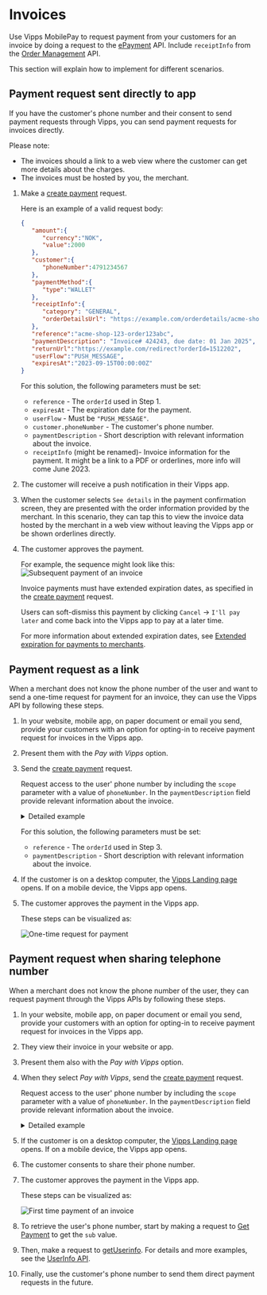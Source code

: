<!-- START_METADATA
---
title: Vipps MobilePay invoicing flow
sidebar_label: Invoices
description: Using Vipps MobilePay for sending invoices.
hide_table_of_contents: true
pagination_next: null
pagination_prev: null
---
END_METADATA -->

# Invoices

Use Vipps MobilePay to request payment from your customers for an invoice by doing a request to the
[ePayment](https://developer.vippsmobilepay.com/docs/APIs/epayment-api)
API. Include `receiptInfo` from the
[Order Management](https://developer.vippsmobilepay.com/docs/APIs/order-management-api) API.

This section will explain how to implement for different scenarios.

## Payment request sent directly to app

If you have the customer's phone number and their consent to send payment requests through Vipps, you can send payment requests for invoices directly.

Please note:

* The invoices should a link to a web view where the customer can get more details about the charges.
* The invoices must be hosted by you, the merchant.

1. Make a [create payment](https://developer.vippsmobilepay.com/api/epayment#tag/CreatePayments) request.

   Here is an example of a valid request body:

   ```json
   {
      "amount":{
         "currency":"NOK",
         "value":2000
      },
      "customer":{
         "phoneNumber":4791234567
      },
      "paymentMethod":{
         "type":"WALLET"
      },
      "receiptInfo":{
         "category": "GENERAL",
         "orderDetailsUrl": "https://example.com/orderdetails/acme-shop-123-order123abc"
      },
      "reference":"acme-shop-123-order123abc",
      "paymentDescription": "Invoice# 424243, due date: 01 Jan 2025",
      "returnUrl":"https://example.com/redirect?orderId=1512202",
      "userFlow":"PUSH_MESSAGE",
      "expiresAt":"2023-09-15T00:00:00Z"
   }
   ```

    For this solution, the following parameters must be set:

      * `reference` - The `orderId` used in Step 1.
      * `expiresAt` - The expiration date for the payment.
      * `userFlow`  - Must be `"PUSH_MESSAGE"`.
      * `customer.phoneNumber` - The customer's phone number.
      * `paymentDescription` - Short description with relevant information about the invoice.
      * `receiptInfo` (might be renamed)- Invoice information for the payment. It might be a link to a PDF or orderlines, more info will come June 2023.

2. The customer will receive a push notification in their Vipps app.
3. When the customer selects `See details` in the payment confirmation screen, they are presented with the order information provided by the merchant.
   In this scenario, they can tap this to view the invoice data hosted by the merchant in a web view without leaving the Vipps app or be shown orderlines directly.
4. The customer approves the payment.

   For example, the sequence might look like this:
   ![Subsequent payment of an invoice](images/subsequent-invoice-payment.png)

   Invoice payments must have extended expiration dates, as specified in the
   [create payment](https://developer.vippsmobilepay.com/api/epayment#tag/CreatePayments) request.

   Users can soft-dismiss this payment
   by clicking `Cancel` -> `I'll pay later` and come back into the Vipps app to pay at a later time.

   For more information about extended expiration dates, see [Extended expiration for payments to merchants](../long-expiry-time-for-payments-to-merchants/README.md).

## Payment request as a link

   When a merchant does not know the phone number of the user and want to send a one-time request for payment for an invoice, they can use the Vipps API by following these steps.

1. In your website, mobile app, on paper document or email you send, provide your customers with an option for opting-in to receive payment request for invoices in the Vipps app.
1. Present them with the *Pay with Vipps*  option.

1. Send the [create payment](https://developer.vippsmobilepay.com/api/epayment#tag/CreatePayments) request.

   Request access to the user' phone number by including the `scope` parameter with a value of `phoneNumber`. In the `paymentDescription` field provide relevant information about the invoice.

   <details>
   <summary>Detailed example</summary>
   <div>
   Here is an example of a valid request body:

   ```json
   {
      "amount":{
         "currency":"NOK",
         "value":2000
      },
      "paymentMethod":{
         "type":"WALLET"
      },
      "reference":"acme-shop-123-order123abc",
      "paymentDescription": "Invoice# 424242, due date: 31 Dec 2024",
      "returnUrl":"https://example.com/redirect?orderId=1512202",
      "userFlow":"WEB_REDIRECT"
   }
   ```
   </div>
   </details>

   For this solution, the following parameters must be set:

      * `reference` - The `orderId` used in Step 3.
      * `paymentDescription` - Short description with relevant information about the invoice.

1. If the customer is on a desktop computer, the
   [Vipps Landing page](https://developer.vippsmobilepay.com/docs/vipps-developers/common-topics/vipps-landing-page)
   opens. If on a mobile device, the Vipps app opens.

1. The customer approves the payment in the Vipps app.

   These steps can be visualized as:

   ![One-time request for payment](images/one-time-payment-of-invoice.png)

## Payment request when sharing telephone number

When a merchant does not know the phone number of the user, they can request payment through the Vipps APIs by following these steps.

1. In your website, mobile app, on paper document or email you send, provide your customers with an option for opting-in to receive payment request for invoices in the Vipps app.
1. They view their invoice in your website or app.
1. Present them also with the *Pay with Vipps* option.
1. When they select *Pay with Vipps*, send the [create payment](https://developer.vippsmobilepay.com/api/epayment#tag/CreatePayments) request.

   Request access to the user' phone number by including the `scope` parameter with a value of `phoneNumber`. In the `paymentDescription` field provide relevant information about the invoice.


   <details>
   <summary>Detailed example</summary>
   <div>
   Here is an example of a valid request body:

   ```json
   {
      "amount":{
         "currency":"NOK",
         "value":2000
      },
      "customer":{
         "phoneNumber":4791234567
      },
      "paymentMethod":{
         "type":"WALLET"
      },
      "profile":{
         "scope":"phoneNumber"
      },
      "receiptInfo":{
         "category": "GENERAL",
         "orderDetailsUrl": "https://example.com/orderdetails/acme-shop-123-order123abc"
      },
      "reference":"acme-shop-123-order123abc",
      "paymentDescription": "Invoice# 424242, due date: 31 Dec 2024",
      "returnUrl":"https://example.com/redirect?orderId=1512202",
      "userFlow":"WEB_REDIRECT"
   }
   ```
   </div>
   </details>

1. If the customer is on a desktop computer, the
   [Vipps Landing page](https://developer.vippsmobilepay.com/docs/vipps-developers/common-topics/vipps-landing-page)
   opens. If on a mobile device, the Vipps app opens.
1. The customer consents to share their phone number.
1. The customer approves the payment in the Vipps app.

   These steps can be visualized as:

   ![First time payment of an invoice](images/first-time-invoice-payment.png)

1. To retrieve the user's phone number, start by making a request to
   [Get Payment](https://developer.vippsmobilepay.com/api/epayment#tag/QueryPayments/operation/getPayment) to get the `sub` value.
1. Then, make a request to
   [getUserinfo](https://developer.vippsmobilepay.com/api/userinfo#operation/getUserinfo).
   For details and more examples, see the
   [UserInfo API](https://developer.vippsmobilepay.com/docs/APIs/userinfo-api).

1. Finally, use the customer's phone number to send them direct payment requests in the future.
